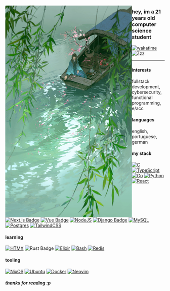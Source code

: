 <p float="left">
  <img src="https://github.com/matheus-hrm/matheus-hrm/blob/3b4e784651143f8f8c929b8608428ba577f3d4d4/leaf.jpg" width="400" align="left">
</p>

### hey, im a 21 years old computer science student 

[![wakatime](https://wakatime.com/badge/user/c1054241-c005-4f30-bee2-f1689db4f8f4.svg)](https://wakatime.com/@c1054241-c005-4f30-bee2-f1689db4f8f4)
<img src="https://raw.githubusercontent.com/Tarikul-Islam-Anik/Animated-Fluent-Emojis/master/Emojis/Smilies/Zzz.png" alt="Zzz" width="25" height="25" />

---
#### interests
fullstack development, cybersecurity, functional programming, e/acc
#### languages
english, portuguese, german 

#### my stack 
[![C](https://img.shields.io/badge/C-00599C?logo=c&logoColor=white)](#)
[![TypeScript](https://img.shields.io/badge/TypeScript-3178C6?logo=typescript&logoColor=fff)](#)
[![Go](https://img.shields.io/badge/Go-%2300ADD8.svg?&logo=go&logoColor=white)](#)
[![Python](https://img.shields.io/badge/Python-3776AB?logo=python&logoColor=fff)](#)
[![React](https://img.shields.io/badge/React-%2320232a.svg?logo=react&logoColor=%2361DAFB)](#)
[![Next.js Badge](https://img.shields.io/badge/next.js-black?style=flat&logo=next.js&logoColor=white)](https://nextjs.org/)
[![Vue Badge](https://img.shields.io/badge/vue.js-black?style=flat&logo=vue.js&logoColor=4FC08D)](https://vuejs.org/)
[![NodeJS](https://img.shields.io/badge/Node.js-6DA55F?logo=node.js&logoColor=white)](#)
[![Django Badge](https://img.shields.io/badge/django-6DA55F?style=flat&logo=django&logoColor=092E20)]()
[![MySQL](https://img.shields.io/badge/MySQL-4479A1?logo=mysql&logoColor=fff)]()
[![Postgres](https://img.shields.io/badge/Postgres-%23316192.svg?logo=postgresql&logoColor=white)](#)
[![TailwindCSS](https://img.shields.io/badge/Tailwind%20CSS-%2338B2AC.svg?logo=tailwind-css&logoColor=white)](#)

#### learning
[![HTMX](https://img.shields.io/badge/HTMX-36C?logo=htmx&logoColor=fff)](#)
![Rust Badge](https://img.shields.io/badge/rust-%23000000.svg?-style=flat&logo=rust&logoColor=white)
[![Elixir](https://img.shields.io/badge/Elixir-%234B275F.svg?&logo=elixir&logoColor=white)](#)
[![Bash](https://img.shields.io/badge/Bash-4EAA25?logo=gnubash&logoColor=fff)](#)
[![Redis](https://img.shields.io/badge/Redis-%23DD0031.svg?logo=redis&logoColor=white)](#)

#### tooling 

[![NixOS](https://img.shields.io/badge/NixOS-5277C3?logo=nixos&logoColor=fff)](#)
[![Ubuntu](https://img.shields.io/badge/Ubuntu-E95420?logo=ubuntu&logoColor=white)](#)
[![Docker](https://img.shields.io/badge/Docker-2496ED?logo=docker&logoColor=fff)](#)
[![Neovim](https://img.shields.io/badge/Neovim-57A143?logo=neovim&logoColor=fff)](#)

##### thanks for reading :p
